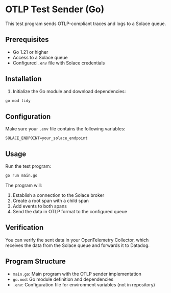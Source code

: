 # OTLP Test Sender (Go)

This test program sends OTLP-compliant traces and logs to a Solace queue.

## Prerequisites

- Go 1.21 or higher
- Access to a Solace queue
- Configured `.env` file with Solace credentials

## Installation

1. Initialize the Go module and download dependencies:
```bash
go mod tidy
```

## Configuration

Make sure your `.env` file contains the following variables:
```
SOLACE_ENDPOINT=your_solace_endpoint
```

## Usage

Run the test program:
```bash
go run main.go
```

The program will:
1. Establish a connection to the Solace broker
2. Create a root span with a child span
3. Add events to both spans
4. Send the data in OTLP format to the configured queue

## Verification

You can verify the sent data in your OpenTelemetry Collector, which receives the data from the Solace queue and forwards it to Datadog.

## Program Structure

- `main.go`: Main program with the OTLP sender implementation
- `go.mod`: Go module definition and dependencies
- `.env`: Configuration file for environment variables (not in repository) 